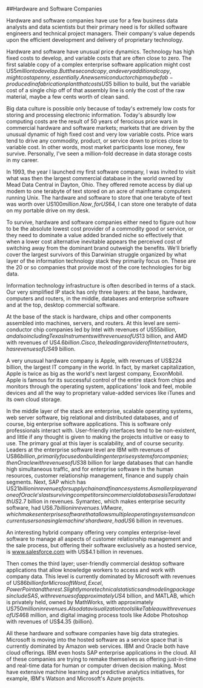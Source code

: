 ##Hardware and Software Companies

Hardware and software companies have use for a few business data analysts and data scientists but their primary need is for skilled software engineers and technical project managers. Their company's value depends upon the efficient development and delivery of proprietary technology.

Hardware and software have unusual price dynamics. Technology has high fixed costs to develop, and variable costs that are often close to zero. The first salable copy of a complex enterprise software application might cost US$5 million to develop. But the second copy, and every additional copy, might cost a penny, essentially. A new semiconductor chip may be fab-produced in a fabrication plant that costs US$5 billion to build, but the variable cost of a single chip off of that assembly line is only the cost of the raw material, maybe a few cents worth of clean sand.

Big data culture is possible only because of today's extremely low costs for storing and processing electronic information. Today's absurdly low computing costs are the result of 50 years of ferocious price wars in commercial hardware and software markets; markets that are driven by the unusual dynamic of high fixed cost and very low variable costs. Price wars tend to drive any commodity, product, or service down to prices close to variable cost. In other words, most market participants lose money, few survive. Personally, I've seen a million-fold decrease in data storage costs in my career.

In 1993, the year I launched my first software company, I was invited to visit what was then the largest commercial database in the world owned by Mead Data Central in Dayton, Ohio. They offered remote access by dial up modem to one terabyte of text stored on an acre of mainframe computers running Unix. The hardware and software to store that one terabyte of text was worth over US$100 million. Now, for US$64, I can store one terabyte of data on my portable drive on my desk.

To survive, hardware and software companies either need to figure out how to be the absolute lowest cost provider of a commodity good or service, or they need to dominate a value added branded niche so effectively that when a lower cost alternative inevitable appears the perceived cost of switching away from the dominant brand outweigh the benefits. We'll briefly cover the largest survivors of this Darwinian struggle organized by what layer of the information technology stack they primarily focus on. These are the 20 or so companies that provide most of the core technologies for big data.

Information technology infrastructure is often described in terms of a stack. Our very simplified IP stack has only three layers: at the base, hardware, computers and routers, in the middle, databases and enterprise software and at the top, desktop commercial software.

At the base of the stack is hardware, chips and other components assembled into machines, servers, and routers. At this level are semi-conductor chip companies led by Intel with revenues of US$55 billion, and also including Texas Instruments with revenues of US$13 billion, and AMD with revenues of US$4.6 billion. Cisco, the leading provider of Internet routers, has revenues of US$49 billion.

A very unusual hardware company is Apple, with revenues of US$224 billion, the largest IT company in the world. In fact, by market capitalization, Apple is twice as big as the world's next largest company, ExxonMobil. Apple is famous for its successful control of the entire stack from chips and monitors through the operating system, applications' look and feel, mobile devices and all the way to proprietary value-added services like iTunes and its own cloud storage.

In the middle layer of the stack are enterprise, scalable operating systems, web server software, big relational and distributed databases, and of course, big enterprise software applications. This is software only professionals interact with. User-friendly interfaces tend to be non-existent, and little if any thought is given to making the projects intuitive or easy to use. The primary goal at this layer is scalability, and of course security. Leaders at the enterprise software level are IBM with revenues of US$86 billion, primarily focused on building enterprise systems for companies; then Oracle with revenues of US$38 billion for large databases that can handle high simultaneous traffic, and for enterprise software in the human resources, customer relationship management, finance and supply chain segments. Next, SAP which has US$21 billion in revenues for supply chain and finance systems. A smaller player and one of Oracle's last surviving competitors in commercial databases is Teradata with US$2.7 billion in revenues. Symantec, which makes enterprise security software, had US$6.7 billion in revenues. VMware, which makes enterprise software that allows multiple operating systems and concurrent users on a single machine's hardware, had US$6 billion in revenues.

An interesting hybrid company offering very complex enterprise-level software to manage all aspects of customer relationship management and the sale process, but offering their software exclusively as a hosted service, is www.salesforce.com with US$4.1 billion in revenues.

Then comes the third layer; user-friendly commercial desktop software applications that allow knowledge workers to access and work with company data. This level is currently dominated by Microsoft with revenues of US$86 billion for Microsoft Word, Excel, PowerPoint and the rest. Slightly more technical statistics and modeling packages include SAS, with revenues of approximately US$4 billion, and MATLAB, which is privately held, owned by MathWorks, with approximately US$750 million in revenues. Also data visualization tools like Tableau with revenues of US$468 million, and digital imaging process tools like Adobe Photoshop with revenues of US$4.35 {billion}.

All these hardware and software companies have big data strategies. Microsoft is moving into the hosted software as a service space that is currently dominated by Amazon web services. IBM and Oracle both have cloud offerings. IBM even hosts SAP enterprise applications in the cloud. All of these companies are trying to remake themselves as offering just-in-time and real-time data for human or computer driven decision making. Most have extensive machine learning and predictive analytics initiatives, for example, IBM's Watson and Microsoft's Azure projects.